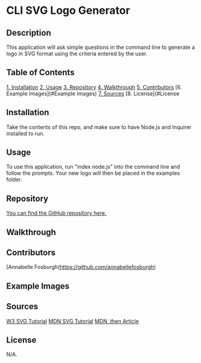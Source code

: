 # CLI SVG Logo Generator

## Description
This application will ask simple questions in the command line to generate a logo in SVG format using the criteria entered by the user.

## Table of Contents
[1. Installation](#Installation) 
[2. Usage](#Usage) 
[3. Repository](#Repository) 
[4. Walkthrough](#Walkthrough)
[5. Contributors](#Contributors)
[6. Example Images](#Example Images)
[7. Sources](#Sources)
[8. License](#License

## Installation
Take the contents of this repo, and make sure to have Node.js and Inquirer installed to run.

## Usage
To use this application, run "index node.js" into the command line and follow the prompts. Your new logo will then be placed in the examples folder. 

## Repository
[You can find the GitHub repository here.](https://github.com/annabellefosburgh/spiky-kittens)

## Walkthrough


## Contributors
[Annabelle Fosburgh(https://github.com/annabellefosburgh)

## Example Images


## Sources
[W3 SVG Tutorial](https://www.w3schools.com/graphics/svg_intro.asp)
[MDN SVG Tutorial](https://developer.mozilla.org/en-US/docs/Web/SVG/Tutorial)
[MDN .then Article](https://developer.mozilla.org/en-US/docs/Web/JavaScript/Reference/Global_Objects/Promise/then)

## License
N/A.
